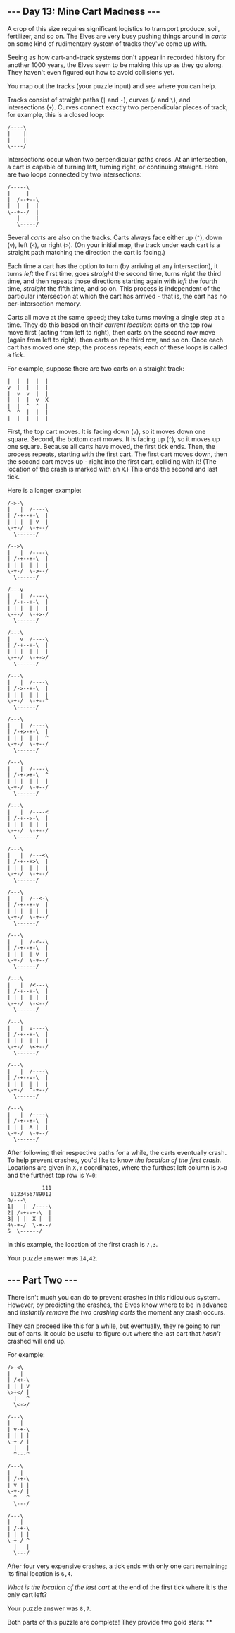 --- Day 13: Mine Cart Madness ---
---------------------------------

A crop of this size requires significant logistics to transport produce,
soil, fertilizer, and so on. The Elves are very busy pushing things
around in *carts* on some kind of rudimentary system of tracks they've
come up with.

Seeing as how cart-and-track systems don't appear in recorded history
for another 1000 years, the Elves seem to be making this up as they go
along. They haven't even figured out how to avoid collisions yet.

You map out the tracks (your puzzle input) and see where you can help.

Tracks consist of straight paths (`|` and `-`), curves (`/` and `\`),
and intersections (`+`). Curves connect exactly two perpendicular pieces
of track; for example, this is a closed loop:

    /----\
    |    |
    |    |
    \----/

Intersections occur when two perpendicular paths cross. At an
intersection, a cart is capable of turning left, turning right, or
continuing straight. Here are two loops connected by two intersections:

    /-----\
    |     |
    |  /--+--\
    |  |  |  |
    \--+--/  |
       |     |
       \-----/

Several *carts* are also on the tracks. Carts always face either up
(`^`), down (`v`), left (`<`), or right (`>`). (On your initial map, the
track under each cart is a straight path matching the direction the cart
is facing.)

Each time a cart has the option to turn (by arriving at any
intersection), it turns *left* the first time, goes *straight* the
second time, turns *right* the third time, and then repeats those
directions starting again with *left* the fourth time, *straight* the
fifth time, and so on. This process is independent of the particular
intersection at which the cart has arrived - that is, the cart has no
per-intersection memory.

Carts all move at the same speed; they take turns moving a single step
at a time. They do this based on their *current location*: carts on the
top row move first (acting from left to right), then carts on the second
row move (again from left to right), then carts on the third row, and so
on. Once each cart has moved one step, the process repeats; each of
these loops is called a *tick*.

For example, suppose there are two carts on a straight track:

    |  |  |  |  |
    v  |  |  |  |
    |  v  v  |  |
    |  |  |  v  X
    |  |  ^  ^  |
    ^  ^  |  |  |
    |  |  |  |  |

First, the top cart moves. It is facing down (`v`), so it moves down one
square. Second, the bottom cart moves. It is facing up (`^`), so it
moves up one square. Because all carts have moved, the first tick ends.
Then, the process repeats, starting with the first cart. The first cart
moves down, then the second cart moves up - right into the first cart,
colliding with it! (The location of the crash is marked with an `X`.)
This ends the second and last tick.

Here is a longer example:

    /->-\        
    |   |  /----\
    | /-+--+-\  |
    | | |  | v  |
    \-+-/  \-+--/
      \------/   

    /-->\        
    |   |  /----\
    | /-+--+-\  |
    | | |  | |  |
    \-+-/  \->--/
      \------/   

    /---v        
    |   |  /----\
    | /-+--+-\  |
    | | |  | |  |
    \-+-/  \-+>-/
      \------/   

    /---\        
    |   v  /----\
    | /-+--+-\  |
    | | |  | |  |
    \-+-/  \-+->/
      \------/   

    /---\        
    |   |  /----\
    | /->--+-\  |
    | | |  | |  |
    \-+-/  \-+--^
      \------/   

    /---\        
    |   |  /----\
    | /-+>-+-\  |
    | | |  | |  ^
    \-+-/  \-+--/
      \------/   

    /---\        
    |   |  /----\
    | /-+->+-\  ^
    | | |  | |  |
    \-+-/  \-+--/
      \------/   

    /---\        
    |   |  /----<
    | /-+-->-\  |
    | | |  | |  |
    \-+-/  \-+--/
      \------/   

    /---\        
    |   |  /---<\
    | /-+--+>\  |
    | | |  | |  |
    \-+-/  \-+--/
      \------/   

    /---\        
    |   |  /--<-\
    | /-+--+-v  |
    | | |  | |  |
    \-+-/  \-+--/
      \------/   

    /---\        
    |   |  /-<--\
    | /-+--+-\  |
    | | |  | v  |
    \-+-/  \-+--/
      \------/   

    /---\        
    |   |  /<---\
    | /-+--+-\  |
    | | |  | |  |
    \-+-/  \-<--/
      \------/   

    /---\        
    |   |  v----\
    | /-+--+-\  |
    | | |  | |  |
    \-+-/  \<+--/
      \------/   

    /---\        
    |   |  /----\
    | /-+--v-\  |
    | | |  | |  |
    \-+-/  ^-+--/
      \------/   

    /---\        
    |   |  /----\
    | /-+--+-\  |
    | | |  X |  |
    \-+-/  \-+--/
      \------/   

After following their respective paths for a while, the carts eventually
crash. To help prevent crashes, you'd like to know *the location of the
first crash*. Locations are given in `X,Y` coordinates, where the
furthest left column is `X=0` and the furthest top row is `Y=0`:

               111
     0123456789012
    0/---\        
    1|   |  /----\
    2| /-+--+-\  |
    3| | |  X |  |
    4\-+-/  \-+--/
    5  \------/   

In this example, the location of the first crash is `7,3`.

Your puzzle answer was `14,42`.

--- Part Two ---
----------------

There isn't much you can do to prevent crashes in this ridiculous
system. However, by predicting the crashes, the Elves know where to be
in advance and *instantly remove the two crashing carts* the moment any
crash occurs.

They can proceed like this for a while, but eventually, they're going to
run out of carts. It could be useful to figure out where the last cart
that *hasn't* crashed will end up.

For example:

    />-<\  
    |   |  
    | /<+-\
    | | | v
    \>+</ |
      |   ^
      \<->/

    /---\  
    |   |  
    | v-+-\
    | | | |
    \-+-/ |
      |   |
      ^---^

    /---\  
    |   |  
    | /-+-\
    | v | |
    \-+-/ |
      ^   ^
      \---/

    /---\  
    |   |  
    | /-+-\
    | | | |
    \-+-/ ^
      |   |
      \---/

After four very expensive crashes, a tick ends with only one cart
remaining; its final location is `6,4`.

*What is the location of the last cart* at the end of the first tick
where it is the only cart left?

Your puzzle answer was `8,7`.

Both parts of this puzzle are complete! They provide two gold stars:
\*\*
